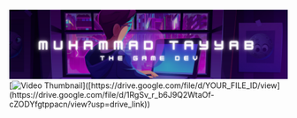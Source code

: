 ![Muhammad Tayyab The Game Dev](https://github.com/CodeBard-x88/CodeBard-x88/blob/main/Game%20Development%20Banner.png)
[![Video Thumbnail]([https://example.com/thumbnail.jpg](https://github.com/CodeBard-x88/CodeBard-x88/blob/main/Pirate%20Siege.png))]([https://drive.google.com/file/d/YOUR_FILE_ID/view](https://drive.google.com/file/d/1RgSv_r_b6J9Q2WtaOf-cZODYfgtppacn/view?usp=drive_link))


<!--
**CodeBard-x88/CodeBard-x88** is a ✨ _special_ ✨ repository because its `README.md` (this file) appears on your GitHub profile.

Here are some ideas to get you started:

- 🔭 I’m currently working on ...
- 🌱 I’m currently learning ...
- 👯 I’m looking to collaborate on ...
- 🤔 I’m looking for help with ...
- 💬 Ask me about ...
- 📫 How to reach me: ...
- 😄 Pronouns: ...
- ⚡ Fun fact: ...
-->
